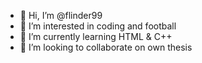 - 👋 Hi, I’m @flinder99
- 👀 I’m interested in coding and football
- 🌱 I’m currently learning HTML & C++
- 💞️ I’m looking to collaborate on own thesis
<!---
flinder99/flinder99 is a ✨ special ✨ repository because its `README.md` (this file) appears on your GitHub profile.
You can click the Preview link to take a look at your changes.
--->
